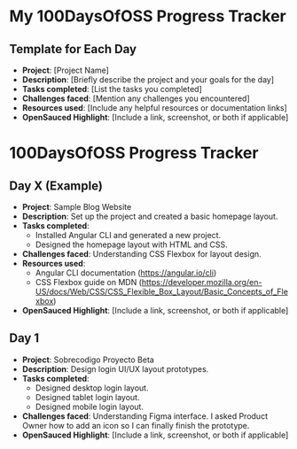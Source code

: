 # My 100DaysOfOSS Progress Tracker

## Template for Each Day

- **Project**: [Project Name]
- **Description**: [Briefly describe the project and your goals for the day]
- **Tasks completed**: [List the tasks you completed]
- **Challenges faced**: [Mention any challenges you encountered]
- **Resources used**: [Include any helpful resources or documentation links]
- **OpenSauced Highlight**: [Include a link, screenshot, or both if applicable]

# 100DaysOfOSS Progress Tracker

## Day X (Example)

- **Project**: Sample Blog Website
- **Description**: Set up the project and created a basic homepage layout.
- **Tasks completed**: 
  - Installed Angular CLI and generated a new project.
  - Designed the homepage layout with HTML and CSS.
- **Challenges faced**: Understanding CSS Flexbox for layout design.
- **Resources used**: 
  - Angular CLI documentation (https://angular.io/cli)
  - CSS Flexbox guide on MDN (https://developer.mozilla.org/en-US/docs/Web/CSS/CSS_Flexible_Box_Layout/Basic_Concepts_of_Flexbox)
- **OpenSauced Highlight**: [Include a link, screenshot, or both if applicable]

## Day 1

- **Project**: Sobrecodigo Proyecto Beta
- **Description**: Design login UI/UX layout prototypes.
- **Tasks completed**: 
  - Designed desktop login layout.
  - Designed tablet login layout.
  - Designed mobile login layout.
- **Challenges faced**: Understanding Figma interface. I asked Product Owner how to add an icon so I can finally finish the prototype.
- **OpenSauced Highlight**: [Include a link, screenshot, or both if applicable]
